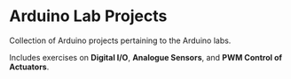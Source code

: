 # Arduino Lab Projects
Collection of Arduino projects pertaining to the Arduino labs.

Includes exercises on **Digital I/O**, **Analogue Sensors**, and **PWM Control of Actuators**.

